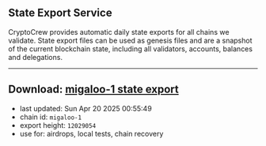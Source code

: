 ## State Export Service
CryptoCrew provides automatic daily state exports for all chains we validate. State export files can be used as genesis files and are a snapshot of the current blockchain state, including all validators, accounts, balances and delegations.

---
**Download: [migaloo-1 state export](https://dl-eu2.ccvalidators.com/SERVICE/migaloo/migaloo-1_export_12029054.json)**
---

- last updated: Sun Apr 20 2025 00:55:49
- chain id: `migaloo-1`
- export height: `12029054`
- use for: airdrops, local tests, chain recovery
